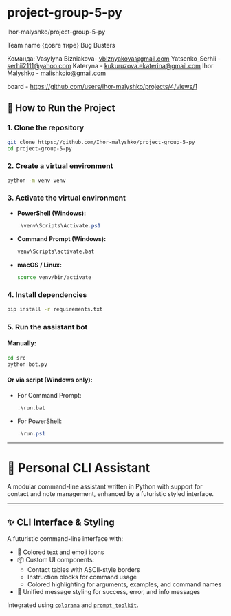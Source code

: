 # project-group-5-py
Ihor-malyshko/project-group-5-py

Team name {довге тире} Bug Busters

Команда:
Vasylyna Bizniakova- vbiznyakova@gmail.com
Yatsenko_Serhii - serhii2111@yahoo.com
Kateryna - kukuruzova.ekaterina@gmail.com
Ihor Malyshko - malishkoio@gmail.com

board - https://github.com/users/Ihor-malyshko/projects/4/views/1

## 🚀 How to Run the Project

### 1. Clone the repository

```bash
git clone https://github.com/Ihor-malyshko/project-group-5-py
cd project-group-5-py
```

### 2. Create a virtual environment

```bash
python -m venv venv
```

### 3. Activate the virtual environment

* **PowerShell (Windows):**

  ```powershell
  .\venv\Scripts\Activate.ps1
  ```

* **Command Prompt (Windows):**

  ```cmd
  venv\Scripts\activate.bat
  ```

* **macOS / Linux:**

  ```bash
  source venv/bin/activate
  ```

### 4. Install dependencies

```bash
pip install -r requirements.txt
```

### 5. Run the assistant bot

#### Manually:

```bash
cd src
python bot.py
```

#### Or via script (Windows only):

* For Command Prompt:

  ```cmd
  .\run.bat
  ```

* For PowerShell:

  ```powershell
  .\run.ps1
  ```


---
# 🤖 Personal CLI Assistant

A modular command-line assistant written in Python with support for contact and note management, enhanced by a futuristic styled interface.

---

## ✨ CLI Interface & Styling

A futuristic command-line interface with:

- 🌈 Colored text and emoji icons
- 📦 Custom UI components:
  - Contact tables with ASCII-style borders
  - Instruction blocks for command usage
  - Colored highlighting for arguments, examples, and command names
- 🎨 Unified message styling for success, error, and info messages

Integrated using [`colorama`](https://pypi.org/project/colorama/) and [`prompt_toolkit`](https://python-prompt-toolkit.readthedocs.io/).


